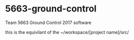 # 5663-ground-control
Team 5663 Ground Control 2017 software

this is the equivilant of the ~/workspace/[project name]/src/
